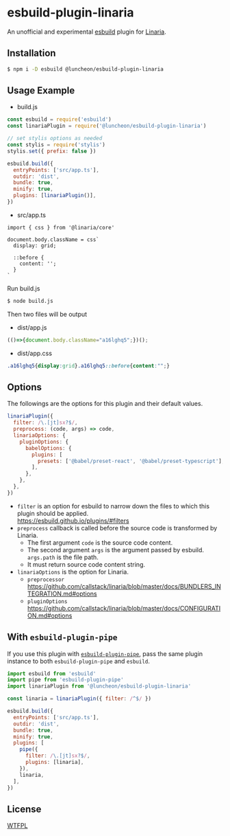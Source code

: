 # esbuild-plugin-linaria

An unofficial and experimental [esbuild](https://esbuild.github.io/) plugin for [Linaria](https://linaria.dev/).

## Installation

```sh
$ npm i -D esbuild @luncheon/esbuild-plugin-linaria
```

## Usage Example

- build.js

```js
const esbuild = require('esbuild')
const linariaPlugin = require('@luncheon/esbuild-plugin-linaria')

// set stylis options as needed
const stylis = require('stylis')
stylis.set({ prefix: false })

esbuild.build({
  entryPoints: ['src/app.ts'],
  outdir: 'dist',
  bundle: true,
  minify: true,
  plugins: [linariaPlugin()],
})
```

- src/app.ts

```tsx
import { css } from '@linaria/core'

document.body.className = css`
  display: grid;

  ::before {
    content: '';
  }
`
```

Run build.js

```sh
$ node build.js
```

Then two files will be output

- dist/app.js

```js
(()=>{document.body.className="a16lghq5";})();
```

- dist/app.css

```css
.a16lghq5{display:grid}.a16lghq5::before{content:"";}
```

## Options

The followings are the options for this plugin and their default values.

```js
linariaPlugin({
  filter: /\.[jt]sx?$/,
  preprocess: (code, args) => code,
  linariaOptions: {
    pluginOptions: {
      babelOptions: {
        plugins: [
          presets: ['@babel/preset-react', '@babel/preset-typescript'],
        ],
      },
    },
  },
})
```

- `filter` is an option for esbuild to narrow down the files to which this plugin should be applied.  
  https://esbuild.github.io/plugins/#filters
- `preprocess` callback is called before the source code is transformed by Linaria.
  - The first argument `code` is the source code content.
  - The second argument `args` is the argument passed by esbuild. `args.path` is the file path.
  - It must return source code content string.
- `linariaOptions` is the option for Linaria.
  - `preprocessor`  
    https://github.com/callstack/linaria/blob/master/docs/BUNDLERS_INTEGRATION.md#options
  - `pluginOptions`  
    https://github.com/callstack/linaria/blob/master/docs/CONFIGURATION.md#options

## With `esbuild-plugin-pipe`

If you use this plugin with [`esbuild-plugin-pipe`](https://github.com/nativew/esbuild-plugin-pipe), pass the same plugin instance to both `esbuild-plugin-pipe` and `esbuild`.

```js
import esbuild from 'esbuild'
import pipe from 'esbuild-plugin-pipe'
import linariaPlugin from '@luncheon/esbuild-plugin-linaria'

const linaria = linariaPlugin({ filter: /^$/ })

esbuild.build({
  entryPoints: ['src/app.ts'],
  outdir: 'dist',
  bundle: true,
  minify: true,
  plugins: [
    pipe({
      filter: /\.[jt]sx?$/,
      plugins: [linaria],
    }),
    linaria,
  ],
})
```

## License

[WTFPL](http://www.wtfpl.net/)
